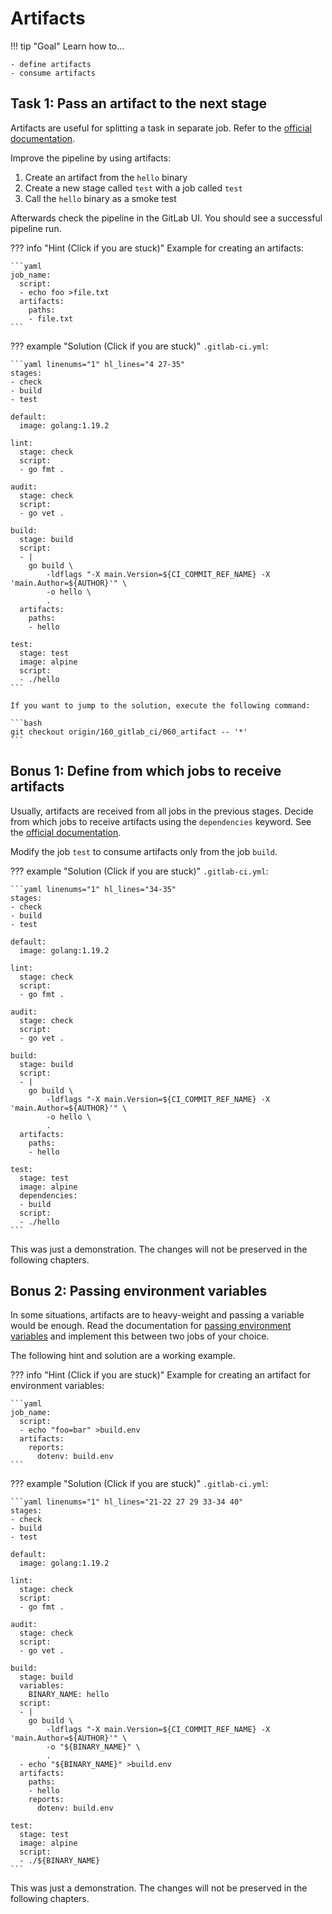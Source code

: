 # Artifacts

!!! tip "Goal"
    Learn how to...

    - define artifacts
    - consume artifacts

## Task 1: Pass an artifact to the next stage

Artifacts are useful for splitting a task in separate job. Refer to the [official documentation](https://docs.gitlab.com/ee/ci/yaml/#artifacts).

Improve the pipeline by using artifacts:

1. Create an artifact from the `hello` binary
1. Create a new stage called `test` with a job called `test`
1. Call the `hello` binary as a smoke test

Afterwards check the pipeline in the GitLab UI. You should see a successful pipeline run.

??? info "Hint (Click if you are stuck)"
    Example for creating an artifacts:

    ```yaml
    job_name:
      script:
      - echo foo >file.txt
      artifacts:
        paths:
        - file.txt
    ```

??? example "Solution (Click if you are stuck)"
    `.gitlab-ci.yml`:
    
    ```yaml linenums="1" hl_lines="4 27-35"
    stages:
    - check
    - build
    - test

    default:
      image: golang:1.19.2

    lint:
      stage: check
      script:
      - go fmt .

    audit:
      stage: check
      script:
      - go vet .

    build:
      stage: build
      script:
      - |
        go build \
            -ldflags "-X main.Version=${CI_COMMIT_REF_NAME} -X 'main.Author=${AUTHOR}'" \
            -o hello \
            .
      artifacts:
        paths:
        - hello

    test:
      stage: test
      image: alpine
      script:
      - ./hello
    ```
    
    If you want to jump to the solution, execute the following command:

    ```bash
    git checkout origin/160_gitlab_ci/060_artifact -- '*'
    ```

## Bonus 1: Define from which jobs to receive artifacts

Usually, artifacts are received from all jobs in the previous stages. Decide from which jobs to receive artifacts using the `dependencies` keyword. See the [official documentation](https://docs.gitlab.com/ee/ci/yaml/#dependencies).

Modify the job `test` to consume artifacts only from the job `build`.

??? example "Solution (Click if you are stuck)"
    `.gitlab-ci.yml`:
    
    ```yaml linenums="1" hl_lines="34-35"
    stages:
    - check
    - build
    - test

    default:
      image: golang:1.19.2

    lint:
      stage: check
      script:
      - go fmt .

    audit:
      stage: check
      script:
      - go vet .

    build:
      stage: build
      script:
      - |
        go build \
            -ldflags "-X main.Version=${CI_COMMIT_REF_NAME} -X 'main.Author=${AUTHOR}'" \
            -o hello \
            .
      artifacts:
        paths:
        - hello

    test:
      stage: test
      image: alpine
      dependencies:
      - build
      script:
      - ./hello
    ```

This was just a demonstration. The changes will not be preserved in the following chapters.

## Bonus 2: Passing environment variables

In some situations, artifacts are to heavy-weight and passing a variable would be enough. Read the documentation for [passing environment variables](https://docs.gitlab.com/ee/ci/variables/index.html#pass-an-environment-variable-to-another-job) and implement this between two jobs of your choice.

The following hint and solution are a working example.

??? info "Hint (Click if you are stuck)"
    Example for creating an artifact for environment variables:

    ```yaml
    job_name:
      script:
      - echo "foo=bar" >build.env
      artifacts:
        reports:
          dotenv: build.env
    ```

??? example "Solution (Click if you are stuck)"
    `.gitlab-ci.yml`:
    
    ```yaml linenums="1" hl_lines="21-22 27 29 33-34 40"
    stages:
    - check
    - build
    - test

    default:
      image: golang:1.19.2

    lint:
      stage: check
      script:
      - go fmt .

    audit:
      stage: check
      script:
      - go vet .

    build:
      stage: build
      variables:
        BINARY_NAME: hello
      script:
      - |
        go build \
            -ldflags "-X main.Version=${CI_COMMIT_REF_NAME} -X 'main.Author=${AUTHOR}'" \
            -o "${BINARY_NAME}" \
            .
      - echo "${BINARY_NAME}" >build.env
      artifacts:
        paths:
        - hello
        reports:
          dotenv: build.env

    test:
      stage: test
      image: alpine
      script:
      - ./${BINARY_NAME}
    ```

This was just a demonstration. The changes will not be preserved in the following chapters.
